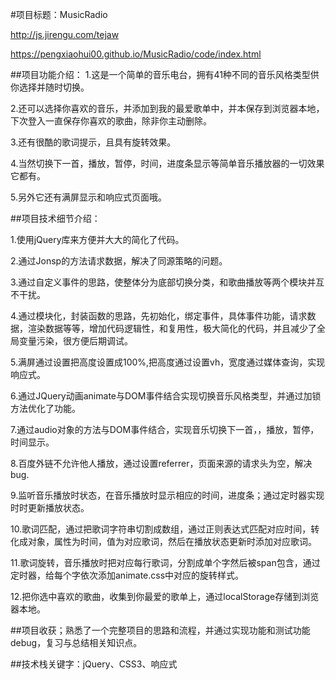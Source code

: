 
#项目标题：MusicRadio

http://js.jirengu.com/tejaw

https://pengxiaohui00.github.io/MusicRadio/code/index.html


##项目功能介绍：
1.这是一个简单的音乐电台，拥有41种不同的音乐风格类型供你选择并随时切换。

2.还可以选择你喜欢的音乐，并添加到我的最爱歌单中，并本保存到浏览器本地，下次登入一直保存你喜欢的歌曲，除非你主动删除。

3.还有很酷的歌词提示，且具有旋转效果。

4.当然切换下一首，播放，暂停，时间，进度条显示等简单音乐播放器的一切效果它都有。

5.另外它还有满屏显示和响应式页面哦。

##项目技术细节介绍：

1.使用jQuery库来方便并大大的简化了代码。

2.通过Jonsp的方法请求数据，解决了同源策略的问题。

3.通过自定义事件的思路，使整体分为底部切换分类，和歌曲播放等两个模块并互不干扰。

4.通过模块化，封装函数的思路，先初始化，绑定事件，具体事件功能，请求数据，渲染数据等等，增加代码逻辑性，和复用性，极大简化的代码，并且减少了全局变量污染，很方便后期调试。

5.满屏通过设置把高度设置成100%,把高度通过设置vh，宽度通过媒体查询，实现响应式。

6.通过JQuery动画animate与DOM事件结合实现切换音乐风格类型，并通过加锁方法优化了功能。

7.通过audio对象的方法与DOM事件结合，实现音乐切换下一首，，播放，暂停，时间显示。

8.百度外链不允许他人播放，通过设置referrer，页面来源的请求头为空，解决bug.

9.监听音乐播放时状态，在音乐播放时显示相应的时间，进度条；通过定时器实现时时更新播放状态。

10.歌词匹配，通过把歌词字符串切割成数组，通过正则表达式匹配对应时间，转化成对象，属性为时间，值为对应歌词，然后在播放状态更新时添加对应歌词。

11.歌词旋转，音乐播放时把对应每行歌词，分割成单个字然后被span包含，通过定时器，给每个字依次添加animate.css中对应的旋转样式。

12.把你选中喜欢的歌曲，收集到你最爱的歌单上，通过localStorage存储到浏览器本地。


##项目收获；熟悉了一个完整项目的思路和流程，并通过实现功能和测试功能debug，复习与总结相关知识点。

##技术栈关键字：jQuery、CSS3、响应式
